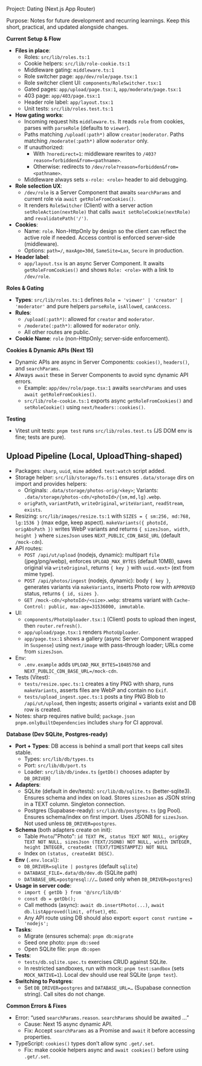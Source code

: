 Project: Dating (Next.js App Router)

Purpose: Notes for future development and recurring learnings. Keep this short, practical, and updated alongside changes.

**Current Setup & Flow**

- **Files in place**:
  - Roles: `src/lib/roles.ts:1`
  - Cookie helpers: `src/lib/role-cookie.ts:1`
  - Middleware gating: `middleware.ts:1`
  - Role switcher page: `app/dev/role/page.tsx:1`
  - Role switcher client UI: `components/RoleSwitcher.tsx:1`
  - Gated pages: `app/upload/page.tsx:1`, `app/moderate/page.tsx:1`
  - 403 page: `app/403/page.tsx:1`
  - Header role label: `app/layout.tsx:1`
  - Unit tests: `src/lib/roles.test.ts:1`
- **How gating works**:
  - Incoming request hits `middleware.ts`. It reads `role` from cookies, parses with `parseRole` (defaults to `viewer`).
  - Paths matching `/upload(:path*)` allow `creator|moderator`. Paths matching `/moderate(:path*)` allow `moderator` only.
  - If unauthorized:
    - With `?noredirect=1`: middleware rewrites to `/403?reason=forbidden&from=<pathname>`.
    - Otherwise: redirects to `/dev/role?reason=forbidden&from=<pathname>`.
  - Middleware always sets `x-role: <role>` header to aid debugging.
- **Role selection UX**:
  - `/dev/role` is a Server Component that awaits `searchParams` and current role via `await getRoleFromCookies()`.
  - It renders `RoleSwitcher` (Client) with a server action `setRoleAction(nextRole)` that calls `await setRoleCookie(nextRole)` and `revalidatePath('/')`.
- **Cookies**:
  - Name: `role`. Non-HttpOnly by design so the client can reflect the active role if needed. Access control is enforced server-side (middleware).
  - Options: `path=/`, `maxAge=30d`, `SameSite=Lax`, `Secure` in production.
- **Header label**:
  - `app/layout.tsx` is an async Server Component. It awaits `getRoleFromCookies()` and shows `Role: <role>` with a link to `/dev/role`.

**Roles & Gating**

- **Types**: `src/lib/roles.ts:1` defines `Role = 'viewer' | 'creator' | 'moderator'` and pure helpers `parseRole`, `isAllowed`, `canAccess`.
- **Rules**:
  - `/upload(:path*)`: allowed for `creator` and `moderator`.
  - `/moderate(:path*)`: allowed for `moderator` only.
  - All other routes are public.
- **Cookie Name**: `role` (non-HttpOnly; server-side enforcement).

**Cookies & Dynamic APIs (Next 15)**

- Dynamic APIs are async in Server Components: `cookies()`, `headers()`, and `searchParams`.
- Always `await` these in Server Components to avoid sync dynamic API errors.
  - Example: `app/dev/role/page.tsx:1` awaits `searchParams` and uses `await getRoleFromCookies()`.
  - `src/lib/role-cookie.ts:1` exports async `getRoleFromCookies()` and `setRoleCookie()` using `next/headers::cookies()`.

**Testing**

- Vitest unit tests: `pnpm test` runs `src/lib/roles.test.ts` (JS DOM env is fine; tests are pure).

## Upload Pipeline (Local, UploadThing-shaped)

- Packages: `sharp`, `uuid`, `mime` added. `test:watch` script added.
- Storage helper: `src/lib/storage/fs.ts:1` ensures `.data/storage` dirs on import and provides helpers:
  - Originals: `.data/storage/photos-orig/<key>`; Variants: `.data/storage/photos-cdn/<photoId>/{sm,md,lg}.webp`.
  - `origPath`, `variantPath`, `writeOriginal`, `writeVariant`, `readStream`, `exists`.
- Resizing: `src/lib/images/resize.ts:1` with `SIZES = { sm:256, md:768, lg:1536 }` (max edge, keep aspect). `makeVariants({ photoId, origAbsPath })` writes WebP variants and returns `{ sizesJson, width, height }` where `sizesJson` uses `NEXT_PUBLIC_CDN_BASE_URL` (default `/mock-cdn`).
- API routes:
  - `POST /api/ut/upload` (nodejs, dynamic): multipart `file` (jpeg/png/webp), enforces `UPLOAD_MAX_BYTES` (default 10MB), saves original via `writeOriginal`, returns `{ key }` with `uuid.<ext>` (ext from mime type).
  - `POST /api/photos/ingest` (nodejs, dynamic): body `{ key }`, generates variants via `makeVariants`, inserts Photo row with `APPROVED` status, returns `{ id, sizes }`.
  - `GET /mock-cdn/<photoId>/<size>.webp`: streams variant with `Cache-Control: public, max-age=31536000, immutable`.
- UI:
  - `components/PhotoUploader.tsx:1` (Client) posts to upload then ingest, then `router.refresh()`.
  - `app/upload/page.tsx:1` renders `PhotoUploader`.
  - `app/page.tsx:1` shows a gallery (async Server Component wrapped in `Suspense`) using `next/image` with pass-through loader; URLs come from `sizesJson`.
- Env:
  - `.env.example` adds `UPLOAD_MAX_BYTES=10485760` and `NEXT_PUBLIC_CDN_BASE_URL=/mock-cdn`.
- Tests (Vitest):
  - `tests/resize.spec.ts:1` creates a tiny PNG with sharp, runs `makeVariants`, asserts files are WebP and contain no `Exif`.
  - `tests/upload_ingest.spec.ts:1` posts a tiny PNG Blob to `/api/ut/upload`, then ingests; asserts original + variants exist and DB row is created.
- Notes: sharp requires native build; `package.json` `pnpm.onlyBuiltDependencies` includes `sharp` for CI approval.

**Database (Dev SQLite, Postgres-ready)**

- **Port + Types**: DB access is behind a small port that keeps call sites stable.
  - Types: `src/lib/db/types.ts`
  - Port: `src/lib/db/port.ts`
  - Loader: `src/lib/db/index.ts` (`getDb()` chooses adapter by `DB_DRIVER`)
- **Adapters**:
  - SQLite (default in dev/tests): `src/lib/db/sqlite.ts` (better‑sqlite3). Ensures schema and index on load. Stores `sizesJson` as JSON string in a TEXT column. Singleton connection.
  - Postgres (Supabase-ready): `src/lib/db/postgres.ts` (pg Pool). Ensures schema/index on first import. Uses JSONB for `sizesJson`. Not used unless `DB_DRIVER=postgres`.
- **Schema** (both adapters create on init):
  - Table `Photo`/"Photo": `id TEXT PK, status TEXT NOT NULL, origKey TEXT NOT NULL, sizesJson (TEXT/JSONB) NOT NULL, width INTEGER, height INTEGER, createdAt (TEXT/TIMESTAMPTZ) NOT NULL`
  - Index on `(status, createdAt DESC)`.
- **Env** (`.env.local`):
  - `DB_DRIVER=sqlite | postgres` (default `sqlite`)
  - `DATABASE_FILE=.data/db/dev.db` (SQLite path)
  - `DATABASE_URL=postgresql://…` (used only when `DB_DRIVER=postgres`)
- **Usage in server code**:
  - `import { getDb } from '@/src/lib/db'`
  - `const db = getDb();`
  - Call methods (async): `await db.insertPhoto(...)`, `await db.listApproved(limit, offset)`, etc.
  - Any API route using DB should also export: `export const runtime = 'nodejs';`
- **Tasks**:
  - Migrate (ensures schema): `pnpm db:migrate`
  - Seed one photo: `pnpm db:seed`
  - Open SQLite file: `pnpm db:open`
- **Tests**:
  - `tests/db.sqlite.spec.ts` exercises CRUD against SQLite.
  - In restricted sandboxes, run with mock: `pnpm test:sandbox` (sets `MOCK_NATIVE=1`). Local dev should use real SQLite (`pnpm test`).
- **Switching to Postgres**:
  - Set `DB_DRIVER=postgres` and `DATABASE_URL=…` (Supabase connection string). Call sites do not change.

**Common Errors & Fixes**

- Error: “used `searchParams.reason`. `searchParams` should be awaited …”
  - Cause: Next 15 async dynamic API.
  - Fix: Accept `searchParams` as a Promise and `await` it before accessing properties.
- TypeScript: `cookies()` types don’t allow sync `.get/.set`.
  - Fix: make cookie helpers async and `await cookies()` before using `.get/.set`.
